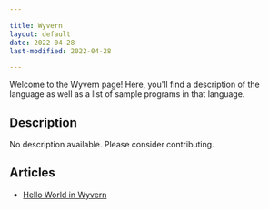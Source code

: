 ```yaml
---

title: Wyvern
layout: default
date: 2022-04-28
last-modified: 2022-04-28

---
```


Welcome to the Wyvern page! Here, you'll find a description of the language as well as a list of sample programs in that language.

## Description

No description available. Please consider contributing.

## Articles

- [Hello World in Wyvern](https://sampleprograms.io/projects/hello-world/wyvern)